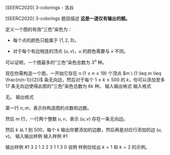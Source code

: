 



[SEERC2020] 3-colorings - 洛谷














[SEERC2020] 3-colorings
题目描述
**这是一道仅有输出的题。**

定义一个图的有效“三色”染色为：

- 每个点的颜色只能属于 $\{1,2,3\}$。

- 对于每个有边相连的顶点 $(u,v)$，$u$ 的颜色需要与 $v$ 不同。

可以证明，一个图最多的“三色”染色总数为 $3^n$ 种。

现在你需构造一个图，一开始它存在 $n \ (1 \leq n \leq 19)$ 个顶点 $m \ (1 \leq m \leq \frac{n(n-1)}{2})$ 条无向边，然后对于每个 $1 \leq k \leq 500$ 的 $k$，你可以添加至多 $17$ 条无向边使得此图的“三色”染色总数为 $6k$ 种。
输入输出格式
输入格式

无。
输出格式

第一行 $n,m$，表示你构造图的点数和边数。

然后 $m$ 行，一行两个整数 $u,v$，表示 $(u,v)$ 存在一条无向边。

然后 $k$ 从 $1$ 到 $500$，每个 $k$ 输出你要添加的边数，然后再是对应行添加的边 $(u,v)$。
输入输出样例
输入样例 #1

输出样例 #1
3 2
1 2
2 3
1
1 3
0
说明
样例仅给出 $k=1$ 和 $k=2$ 的示例。






